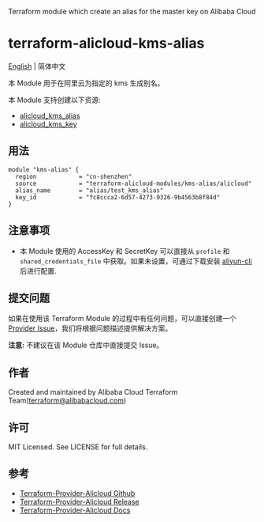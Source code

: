 Terraform module which create an alias for the master key on Alibaba Cloud

terraform-alicloud-kms-alias
=====================================================================

[English](README.md) | 简体中文

本 Module 用于在阿里云为指定的 kms 生成别名。

本 Module 支持创建以下资源:

* [alicloud_kms_alias](https://registry.terraform.io/providers/aliyun/alicloud/latest/docs/resources/kms_alias)
* [alicloud_kms_key](https://registry.terraform.io/providers/aliyun/alicloud/latest/docs/resources/kms_key)

## 用法

```hcl
module "kms-alias" {
  region            = "cn-shenzhen"
  source            = "terraform-alicloud-modules/kms-alias/alicloud"
  alias_name        = "alias/test_kms_alias"
  key_id            = "fc8ccca2-6d57-4273-9326-9b4563b8f84d"
}
```

## 注意事项

* 本 Module 使用的 AccessKey 和 SecretKey 可以直接从 `profile` 和 `shared_credentials_file`
  中获取。如果未设置，可通过下载安装 [aliyun-cli](https://github.com/aliyun/aliyun-cli#installation) 后进行配置.

## 提交问题

如果在使用该 Terraform Module
的过程中有任何问题，可以直接创建一个 [Provider Issue](https://github.com/aliyun/terraform-provider-alicloud/issues/new)，我们将根据问题描述提供解决方案。

**注意:** 不建议在该 Module 仓库中直接提交 Issue。

## 作者

Created and maintained by Alibaba Cloud Terraform Team(terraform@alibabacloud.com)

## 许可

MIT Licensed. See LICENSE for full details.

## 参考

* [Terraform-Provider-Alicloud Github](https://github.com/aliyun/terraform-provider-alicloud)
* [Terraform-Provider-Alicloud Release](https://releases.hashicorp.com/terraform-provider-alicloud/)
* [Terraform-Provider-Alicloud Docs](https://registry.terraform.io/providers/aliyun/alicloud/latest/docs)
